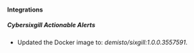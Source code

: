 
#### Integrations

##### Cybersixgill Actionable Alerts

- Updated the Docker image to: *demisto/sixgill:1.0.0.3557591*.

